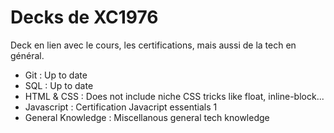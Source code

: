 # Decks de XC1976

Deck en lien avec le cours, les certifications, mais aussi de la tech en général.

- Git : Up to date
- SQL : Up to date
- HTML & CSS : Does not include niche CSS tricks like float, inline-block...
- Javascript : Certification Javacript essentials 1
- General Knowledge : Miscellanous general tech knowledge 
